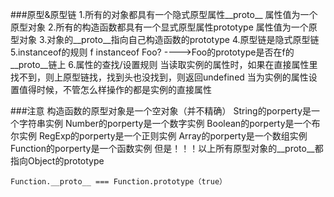 ###原型&原型链
	1.所有的对象都具有一个隐式原型属性__proto__
							属性值为一个原型对象
	2.所有的构造函数都具有一个显式原型属性prototype
							属性值为一个原型对象
	3.对象的__proto__指向自己构造函数的prototype
	4.原型链是隐式原型链
	5.instanceof的规则
		f instanceof Foo?
			---->Foo的prototype是否在f的__proto__链上
	6.属性的查找/设置规则
		当读取实例的属性时，如果在直接属性里找不到，则上原型链找，找到头也没找到，则返回undefined
		当为实例的属性设置值得时候，不管怎么样操作的都是实例的直接属性
			

###注意
	构造函数的原型对象是一个空对象（并不精确）
		String的porperty是一个字符串实例
		Number的porperty是一个数字实例
		Boolean的porperty是一个布尔实例
		RegExp的porperty是一个正则实例
		Array的porperty是一个数组实例
		Function的porperty是一个函数实例
		但是！！！以上所有原型对象的__proto__都指向Object的prototype
	
	Function.__proto__ === Function.prototype（true）
		